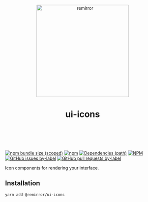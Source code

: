 <div align="center">
	<br />
	<div align="center">
		<img width="300" src="https://cdn.jsdelivr.net/gh/ifiokjr/remirror/support/assets/logo-icon.svg" alt="remirror" />
    <h1 align="center">ui-icons</h1>
	</div>
    <br />
    <br />
    <br />
    <br />
</div>

[![npm bundle size (scoped)](https://img.shields.io/bundlephobia/minzip/@remirror/ui-icons.svg?style=for-the-badge)](https://bundlephobia.com/result?p=@remirror/ui-icons) [![npm](https://img.shields.io/npm/dm/@remirror/ui-icons.svg?style=for-the-badge&logo=npm)](https://www.npmjs.com/package/@remirror/ui-icons) [![Dependencies (path)](https://img.shields.io/david/ifiokjr/remirror.svg?logo=npm&path=@remirror%2Fui-icons&style=for-the-badge)](https://github.com/ifiokjr/remirror/blob/master/@remirror/ui-icons/package.json) [![NPM](https://img.shields.io/npm/l/@remirror/ui-icons.svg?style=for-the-badge)](https://github.com/ifiokjr/remirror/blob/master/LICENSE) [![GitHub issues by-label](https://img.shields.io/github/issues/ifiokjr/remirror/@remirror/ui-icons.svg?label=Open%20Issues&logo=github&style=for-the-badge)](https://github.com/ifiokjr/remirror/issues?utf8=%E2%9C%93&q=is%3Aissue+is%3Aopen+sort%3Aupdated-desc+label%3A%40remirror%2Fui-icons) [![GitHub pull requests by-label](https://img.shields.io/github/issues-pr/ifiokjr/remirror/@remirror/ui-icons.svg?label=Open%20Pull%20Requests&logo=github&style=for-the-badge)](https://github.com/ifiokjr/remirror/pulls?utf8=%E2%9C%93&q=is%3Apr+is%3Aopen+sort%3Aupdated-desc+label%3A%40remirror%2Fui-icons)

Icon components for rendering your interface.

## Installation

```bash
yarn add @remirror/ui-icons
```
